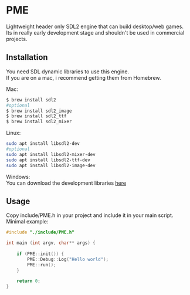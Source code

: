 # PME
Lightweight header only SDL2 engine that can build desktop/web games. <br>
Its in really early development stage and shouldn't be used in commercial projects.

Installation
------------

You need SDL dynamic libraries to use this engine. <br>
If you are on a mac, i recommend getting them from Homebrew.

Mac:

``` bash
$ brew install sdl2
#optional
$ brew install sdl2_image
$ brew install sdl2_ttf
$ brew install sdl2_mixer
```

Linux:
``` bash
sudo apt install libsdl2-dev
#optional
sudo apt install libsdl2-mixer-dev
sudo apt install libsdl2-ttf-dev
sudo apt install libsdl2-image-dev
```

Windows: <br>
You can download the development libraries [here](https://www.libsdl.org/download-2.0.php)

Usage
--------

Copy include/PME.h in your project and include it in your main script. <br>
Minimal example:

``` cpp
#include "./include/PME.h"

int main (int argv, char** args) {
	
	if (PME::init()) {
		PME::Debug::Log("Hello world");
		PME::run();
	}
	
	return 0;
}
```
